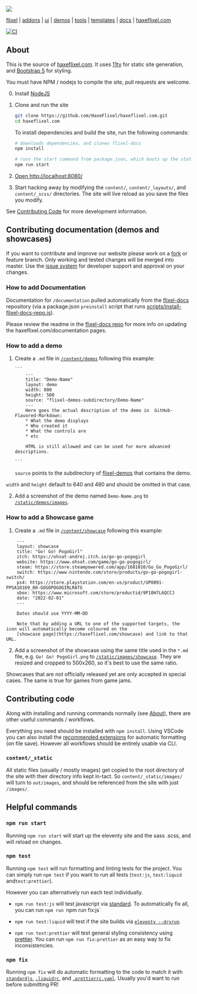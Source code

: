 [![](https://raw.github.com/HaxeFlixel/haxeflixel.com/master/src/files/images/flixel-logos/haxeflixel.com.png)](https://haxeflixel.com)

[flixel](https://github.com/HaxeFlixel/flixel) | [addons](https://github.com/HaxeFlixel/flixel-addons)
| [ui](https://github.com/HaxeFlixel/flixel-ui) | [demos](https://github.com/HaxeFlixel/flixel-demos)
| [tools](https://github.com/HaxeFlixel/flixel-tools) | [templates](https://github.com/HaxeFlixel/flixel-templates)
| [docs](https://github.com/HaxeFlixel/flixel-docs) | [haxeflixel.com](https://github.com/HaxeFlixel/haxeflixel.com)

[![CI](https://img.shields.io/github/actions/workflow/status/HaxeFlixel/haxeflixel.com/main.yml?branch=master&logo=github)](https://github.com/HaxeFlixel/haxeflixel.com/actions?query=workflow%3ACI)

## About

This is the source of [haxeflixel.com](https://haxeflixel.com/). It uses [11ty](https://www.11ty.dev/) for static site generation, and [Bootstrap 5](https://getbootstrap.com/) for styling.

You must have NPM / nodejs to compile the site, pull requests are welcome.

0. Install [NodeJS](https://nodejs.org/en)
1. Clone and run the site

   ```bash
   git clone https://github.com/HaxeFlixel/haxeflixel.com.git
   cd haxeflixel.com
   ```

   To install dependencies and build the site, run the following commands:

   ```bash
   # downloads dependencies, and clones flixel-docs
   npm install

   # runs the start command from package.json, which boots up the static site generator and scss styling for live reload
   npm run start
   ```

2. [Open http://localhost:8080/](http://localhost:8080/)

3. Start hacking away by modifying the `content/`, `content/_layouts/`, and `content/_scss/` directories. The site will live reload as you save the files you modify.

See [Contributing Code](#contributing-code) for more development information.

## Contributing documentation (demos and showcases)

If you want to contribute and improve our website please work on a
[fork](https://github.com/HaxeFlixel/haxeflixel.com/fork) or feature branch. Only working and tested changes will
be merged into master. Use the [issue system](https://github.com/HaxeFlixel/haxeflixel.com/issues) for developer
support and approval on your changes.

### How to add Documentation

Documentation for `/documentation` pulled automatically from the [flixel-docs](https://github.com/HaxeFlixel/flixel-docs) repository (via a package.json `preinstall` script that runs [scripts/install-flixel-docs-repo.js](scripts/install-flixel-docs-repo.js)).

Please review the readme in the [flixel-docs repo](https://github.com/HaxeFlixel/flixel-docs#readme) for more info on updating the haxeflixel.com/documentation pages.

### How to add a demo

1.  Create a `.md` file in
    [`/content/demos`](https://github.com/HaxeFlixel/haxeflixel.com/tree/deev/content/demos)
    following this example:

        ```
            ---
            title: "Demo-Name"
            layout: demo
            width: 800
            height: 500
            source: "flixel-demos-subdirectory/Demo-Name"
            ---
            Here goes the actual description of the demo in  GitHub-Flavored-Markdown:
            * What the demo displays
            * Who created it
            * What the controls are
            * etc

            HTML is still allowed and can be used for more advanced descriptions.

        ```

    `source` points to the subdirectory of [flixel-demos](https://github.com/HaxeFlixel/flixel-demos)
    that contains the demo.

`width` and `height` default to 640 and 480 and should be omitted in that case.

2. Add a screenshot of the demo named `Demo-Name.png` to
   [`/static/demos/images`](https://github.com/HaxeFlixel/haxeflixel.com/tree/master/src/files/demos/images).

### How to add a Showcase game

1. Create a `.md` file in
   [`/content/showcase`](https://github.com/HaxeFlixel/haxeflixel.com/tree/dev/content/showcase)
   following this example:

```
    ---
    layout: showcase
    title: "Go! Go! PogoGirl"
    itch: https://ohsat-andrej.itch.io/go-go-pogogirl
    website: https://www.ohsat.com/game/go-go-pogogirl/
    steam: https://store.steampowered.com/app/1681010/Go_Go_PogoGirl/
    switch: https://www.nintendo.com/store/products/go-go-pogogirl-switch/
    ps4: https://store.playstation.com/en-us/product/UP0891-PPSA10169_00-GOGOPOGOGIRLRATG
    xbox: https://www.microsoft.com/store/productid/9P10H7L6QCCJ
    date: "2022-02-01"
    ---

    Dates should use YYYY-MM-DD

    Note that by adding a URL to one of the supported targets, the icon will automatically become coloured on the
    [showcase page](https://haxeflixel.com/showcase) and link to that URL.
```

2. Add a screenshot of the showcase using the same title used in the `*.md` file, e.g. `Go! Go! PogoGirl.png`
   to [`/static/images/showcase`](https://github.com/HaxeFlixel/haxeflixel.com/tree/master/src/files/images/showcase).
   They are resized and cropped to 500x260, so it's best to use the same ratio.

Showcases that are not officially released yet are only accepted in special cases. The same is true for games from game jams.

## Contributing code

Along with installing and running commands normally (see [About](#about)), there are other useful commands / workflows.

Everything you need should be installed with `npm install`. Using VSCode you can also install the [recommended extensions](.vscode/extensions.jsonc) for automatic formatting (on file save). However all workflows should be entirely usable via CLI.

### `content/_static`

All static files (usually / mostly images) get copied to the root directory of the site with their directory info kept in-tact. So `content/_static/images/` will turn to `out/images`, and should be referenced from the site with just `/images/`.

## Helpful commands

### `npm run start`

Running `npm run start` will start up the eleventy site and the sass .scss, and will reload on changes.

### `npm test`

Running `npm test` will run formatting and linting tests for the project. You can simply run `npm test` if you want to run all tests (`test:js`, `test:liquid` and`test:prettier`).

However you can alternatively run each test individually.

- `npm run test:js` will test javascript via [standard](https://standardjs.com/). To automatically fix all, you can run `npm run `npm run fix:js`

- `npm run test:liquid` will test if the site builds via [`eleventy --dryrun`](https://www.11ty.dev/docs/usage/#dryrun-to-do-a-little-testing).

- `npm run test:prettier` will test general styling consistency using [prettier](https://prettier.io/). You can run `npm run fix:prettier` as an easy way to fix inconsistencies.

### `npm fix`

Running `npm fix` will do automatic formatting to the code to match it with [`standardjs`](https://standardjs.com/), [`.liquidrc`](/.liquidrc), and [`.prettierrc.yaml`](/.prettier.yaml). Usually you'd want to run before submitting PR!
